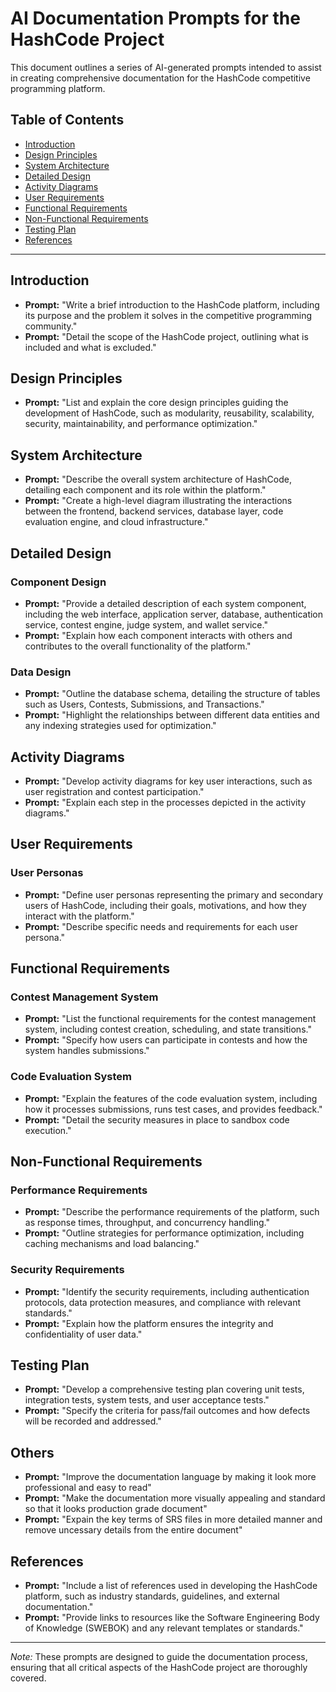 # AI Documentation Prompts for the HashCode Project

This document outlines a series of AI-generated prompts intended to assist in creating comprehensive documentation for the HashCode competitive programming platform.

## Table of Contents

- [Introduction](#introduction)
- [Design Principles](#design-principles)
- [System Architecture](#system-architecture)
- [Detailed Design](#detailed-design)
- [Activity Diagrams](#activity-diagrams)
- [User Requirements](#user-requirements)
- [Functional Requirements](#functional-requirements)
- [Non-Functional Requirements](#non-functional-requirements)
- [Testing Plan](#testing-plan)
- [References](#references)

---

## Introduction

- **Prompt:** "Write a brief introduction to the HashCode platform, including its purpose and the problem it solves in the competitive programming community."
- **Prompt:** "Detail the scope of the HashCode project, outlining what is included and what is excluded."

## Design Principles

- **Prompt:** "List and explain the core design principles guiding the development of HashCode, such as modularity, reusability, scalability, security, maintainability, and performance optimization."

## System Architecture

- **Prompt:** "Describe the overall system architecture of HashCode, detailing each component and its role within the platform."
- **Prompt:** "Create a high-level diagram illustrating the interactions between the frontend, backend services, database layer, code evaluation engine, and cloud infrastructure."

## Detailed Design

### Component Design

- **Prompt:** "Provide a detailed description of each system component, including the web interface, application server, database, authentication service, contest engine, judge system, and wallet service."
- **Prompt:** "Explain how each component interacts with others and contributes to the overall functionality of the platform."

### Data Design

- **Prompt:** "Outline the database schema, detailing the structure of tables such as Users, Contests, Submissions, and Transactions."
- **Prompt:** "Highlight the relationships between different data entities and any indexing strategies used for optimization."

## Activity Diagrams

- **Prompt:** "Develop activity diagrams for key user interactions, such as user registration and contest participation."
- **Prompt:** "Explain each step in the processes depicted in the activity diagrams."

## User Requirements

### User Personas

- **Prompt:** "Define user personas representing the primary and secondary users of HashCode, including their goals, motivations, and how they interact with the platform."
- **Prompt:** "Describe specific needs and requirements for each user persona."

## Functional Requirements

### Contest Management System

- **Prompt:** "List the functional requirements for the contest management system, including contest creation, scheduling, and state transitions."
- **Prompt:** "Specify how users can participate in contests and how the system handles submissions."

### Code Evaluation System

- **Prompt:** "Explain the features of the code evaluation system, including how it processes submissions, runs test cases, and provides feedback."
- **Prompt:** "Detail the security measures in place to sandbox code execution."

## Non-Functional Requirements

### Performance Requirements

- **Prompt:** "Describe the performance requirements of the platform, such as response times, throughput, and concurrency handling."
- **Prompt:** "Outline strategies for performance optimization, including caching mechanisms and load balancing."

### Security Requirements

- **Prompt:** "Identify the security requirements, including authentication protocols, data protection measures, and compliance with relevant standards."
- **Prompt:** "Explain how the platform ensures the integrity and confidentiality of user data."

## Testing Plan

- **Prompt:** "Develop a comprehensive testing plan covering unit tests, integration tests, system tests, and user acceptance tests."
- **Prompt:** "Specify the criteria for pass/fail outcomes and how defects will be recorded and addressed."

## Others

- **Prompt:** "Improve the documentation language by making it look more professional and easy to read"
- **Prompt:** "Make the documentation more visually appealing and standard so that it looks production grade document"
- **Prompt:** "Expain the key terms of SRS files in more detailed manner and remove uncessary details from the entire document"

## References

- **Prompt:** "Include a list of references used in developing the HashCode platform, such as industry standards, guidelines, and external documentation."
- **Prompt:** "Provide links to resources like the Software Engineering Body of Knowledge (SWEBOK) and any relevant templates or standards."

---

*Note:* These prompts are designed to guide the documentation process, ensuring that all critical aspects of the HashCode project are thoroughly covered.
